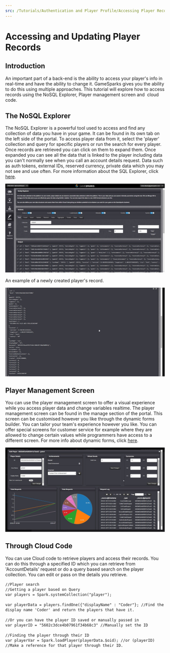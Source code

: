 ```yaml
---
src: /Tutorials/Authentication and Player Profile/Accessing Player Records.md
---
```


# Accessing and Updating Player Records

## Introduction

An important part of a back-end is the ability to access your player's info in real-time and have the ability to change it. GameSparks gives you the ability to do this using multiple approaches. This tutorial will explore how to access records using the NoSQL Explorer, Player management screen and  cloud code.  

## The NoSQL Explorer

The NoSQL Explorer is a powerful tool used to access and find any collection of data you have in your game. It can be found in its own tab on the left side of the portal. To access player data from it, select the 'player' collection and query for specific players or run the search for every player. Once records are retrieved you can click on them to expand them. Once expanded you can see all the data that is linked to the player including data you can't normally see when you call an account details request. Data such as auth tokens, external IDs, reserved currency, private data which you may not see and use often. For more information about the SQL Explorer, click [here](https://docs.gamesparks.net/developer-portal/nosql).

![](img/PlayerRecords/1.jpg)


An example of a newly created player's record.

![](img/PlayerRecords/2.jpg)

## Player Management Screen

You can use the player management screen to offer a visual experience while you access player data and change variables realtime. The player management screen can be found in the manage section of the portal. This screen can be customised however you like through the dynamic forms builder. You can tailor your team's experience however you like. You can offer special screens for customer service for example where they are allowed to change certain values while programmers have access to a different screen. For more info about dynamic forms, click [here](https://docs.gamesparks.net/tutorials/dynamic-forms-tutorial).

![](img/PlayerRecords/3.jpg)

## Through Cloud Code

You can use Cloud code to retrieve players and access their records. You can do this through a specified ID which you can retrieve from 'AccountDetails' request or do a query based search on the player collection. You can edit or pass on the details you retrieve.

```
//Player search
//Getting a player based on Query
var players = Spark.systemCollection("player");

var playerData = players.findOne({"displayName" : "Coder"}; //Find the display name 'Coder' and return the players that have it.

//Or you can have the player ID saved or manually passed in
var playerID = "5602c3dce4b07961f34b68c3" //Manually set the ID

//Finding the player through their ID
var playerVar = Spark.loadPlayer(playerData.$oid); //or (playerID) //Make a reference for that player through their ID.
```
